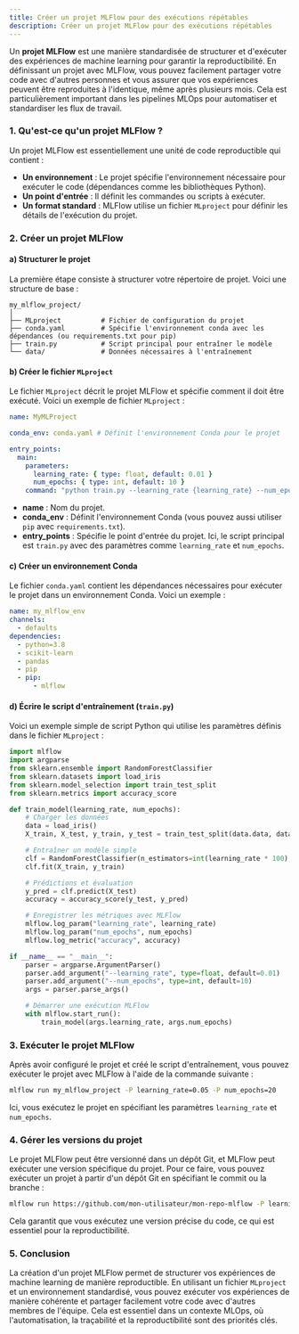 ```yaml
---
title: Créer un projet MLFlow pour des exécutions répétables
description: Créer un projet MLFlow pour des exécutions répétables
---
```


Un **projet MLFlow** est une manière standardisée de structurer et d'exécuter des expériences de machine learning pour garantir la reproductibilité. En définissant un projet avec MLFlow, vous pouvez facilement partager votre code avec d'autres personnes et vous assurer que vos expériences peuvent être reproduites à l'identique, même après plusieurs mois. Cela est particulièrement important dans les pipelines MLOps pour automatiser et standardiser les flux de travail.

### 1. **Qu'est-ce qu'un projet MLFlow ?**

Un projet MLFlow est essentiellement une unité de code reproductible qui contient :

- **Un environnement** : Le projet spécifie l'environnement nécessaire pour exécuter le code (dépendances comme les bibliothèques Python).
- **Un point d'entrée** : Il définit les commandes ou scripts à exécuter.
- **Un format standard** : MLFlow utilise un fichier `MLproject` pour définir les détails de l'exécution du projet.

### 2. **Créer un projet MLFlow**

#### a) **Structurer le projet**

La première étape consiste à structurer votre répertoire de projet. Voici une structure de base :

```
my_mlflow_project/
│
├── MLproject          # Fichier de configuration du projet
├── conda.yaml         # Spécifie l'environnement conda avec les dépendances (ou requirements.txt pour pip)
├── train.py           # Script principal pour entraîner le modèle
└── data/              # Données nécessaires à l'entraînement
```

#### b) **Créer le fichier `MLproject`**

Le fichier `MLproject` décrit le projet MLFlow et spécifie comment il doit être exécuté. Voici un exemple de fichier `MLproject` :

```yaml
name: MyMLProject

conda_env: conda.yaml # Définit l'environnement Conda pour le projet

entry_points:
  main:
    parameters:
      learning_rate: { type: float, default: 0.01 }
      num_epochs: { type: int, default: 10 }
    command: "python train.py --learning_rate {learning_rate} --num_epochs {num_epochs}"
```

- **name** : Nom du projet.
- **conda_env** : Définit l'environnement Conda (vous pouvez aussi utiliser `pip` avec `requirements.txt`).
- **entry_points** : Spécifie le point d'entrée du projet. Ici, le script principal est `train.py` avec des paramètres comme `learning_rate` et `num_epochs`.

#### c) **Créer un environnement Conda**

Le fichier `conda.yaml` contient les dépendances nécessaires pour exécuter le projet dans un environnement Conda. Voici un exemple :

```yaml
name: my_mlflow_env
channels:
  - defaults
dependencies:
  - python=3.8
  - scikit-learn
  - pandas
  - pip
  - pip:
      - mlflow
```

#### d) **Écrire le script d'entraînement (`train.py`)**

Voici un exemple simple de script Python qui utilise les paramètres définis dans le fichier `MLproject` :

```python
import mlflow
import argparse
from sklearn.ensemble import RandomForestClassifier
from sklearn.datasets import load_iris
from sklearn.model_selection import train_test_split
from sklearn.metrics import accuracy_score

def train_model(learning_rate, num_epochs):
    # Charger les données
    data = load_iris()
    X_train, X_test, y_train, y_test = train_test_split(data.data, data.target)

    # Entraîner un modèle simple
    clf = RandomForestClassifier(n_estimators=int(learning_rate * 100), max_depth=num_epochs)
    clf.fit(X_train, y_train)

    # Prédictions et évaluation
    y_pred = clf.predict(X_test)
    accuracy = accuracy_score(y_test, y_pred)

    # Enregistrer les métriques avec MLFlow
    mlflow.log_param("learning_rate", learning_rate)
    mlflow.log_param("num_epochs", num_epochs)
    mlflow.log_metric("accuracy", accuracy)

if __name__ == "__main__":
    parser = argparse.ArgumentParser()
    parser.add_argument("--learning_rate", type=float, default=0.01)
    parser.add_argument("--num_epochs", type=int, default=10)
    args = parser.parse_args()

    # Démarrer une exécution MLFlow
    with mlflow.start_run():
        train_model(args.learning_rate, args.num_epochs)
```

### 3. **Exécuter le projet MLFlow**

Après avoir configuré le projet et créé le script d'entraînement, vous pouvez exécuter le projet avec MLFlow à l'aide de la commande suivante :

```bash
mlflow run my_mlflow_project -P learning_rate=0.05 -P num_epochs=20
```

Ici, vous exécutez le projet en spécifiant les paramètres `learning_rate` et `num_epochs`.

### 4. **Gérer les versions du projet**

Le projet MLFlow peut être versionné dans un dépôt Git, et MLFlow peut exécuter une version spécifique du projet. Pour ce faire, vous pouvez exécuter un projet à partir d'un dépôt Git en spécifiant le commit ou la branche :

```bash
mlflow run https://github.com/mon-utilisateur/mon-repo-mlflow -P learning_rate=0.1
```

Cela garantit que vous exécutez une version précise du code, ce qui est essentiel pour la reproductibilité.

### 5. **Conclusion**

La création d'un projet MLFlow permet de structurer vos expériences de machine learning de manière reproductible. En utilisant un fichier `MLproject` et un environnement standardisé, vous pouvez exécuter vos expériences de manière cohérente et partager facilement votre code avec d'autres membres de l'équipe. Cela est essentiel dans un contexte MLOps, où l'automatisation, la traçabilité et la reproductibilité sont des priorités clés.
